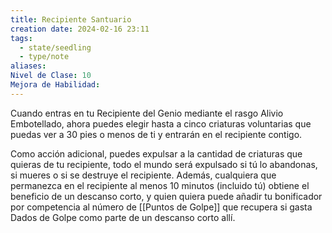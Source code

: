 ```yaml
---
title: Recipiente Santuario
creation date: 2024-02-16 23:11
tags:
  - state/seedling
  - type/note
aliases: 
Nivel de Clase: 10
Mejora de Habilidad:
---
```

Cuando entras en tu Recipiente del Genio mediante el rasgo Alivio Embotellado, ahora puedes elegir hasta a cinco criaturas voluntarias que puedas ver a 30 pies o menos de ti y entrarán en el recipiente contigo.

Como acción adicional, puedes expulsar a la cantidad de criaturas que quieras de tu recipiente, todo el mundo será expulsado si tú lo abandonas, si mueres o si se destruye el recipiente.
Además, cualquiera que permanezca en el recipiente al menos 10 minutos (incluido tú) obtiene el
beneficio de un descanso corto, y quien quiera puede añadir tu bonificador por competencia al
número de [[Puntos de Golpe]] que recupera si gasta Dados de Golpe como parte de un descanso corto allí.




